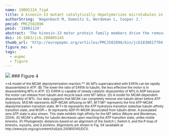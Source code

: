 ```yaml
---
name: 19001124_fig4
title: A kinesin-13 mutant catalytically depolymerizes microtubules in ADP.
authorString: 'Wagenbach M, Domnitz S, Wordeman L, Cooper J.'
pmcid: PMC2582896
pmid: '19001124'
abstract: 'The kinesin-13 motor protein family members drive the removal of tubulin from microtubules (MTs) to promote MT turnover. A point mutation of the kinesin-13 family member mitotic centromere-associated kinesin/Kif2C (E491A) isolates the tubulin-removal conformation of the motor, and appears distinct from all previously described kinesin-13 conformations derived from nucleotide analogues. The E491A mutant removes tubulin dimers from stabilized MTs stoichiometrically in adenosine triphosphate (ATP) but is unable to efficiently release from detached tubulin dimers to recycle catalytically. Only in adenosine diphosphate (ADP) can the mutant catalytically remove tubulin dimers from stabilized MTs because the affinity of the mutant for detached tubulin dimers in ADP is low relative to lattice-bound tubulin. Thus, the motor can regenerate for further cycles of disassembly. Using the mutant, we show that release of tubulin by kinesin-13 motors occurs at the transition state for ATP hydrolysis, which illustrates a significant divergence in their coupling to ATP turnover relative to motile kinesins.'
doi: 10.1083/jcb.200805145
thumb_url: 'http://europepmc.org/articles/PMC2582896/bin/jcb1830617f04.gif'
figure_no: 4
tags:
  - eupmc
  - figure
---
```

<img src='http://europepmc.org/articles/PMC2582896/bin/jcb1830617f04.jpg' style='max-height: 300px'>
### Figure 4
<p style='font-size: 10px;'>**A model of the MCAK depolymerization reaction.** (A) MTs supersaturated with E491A can be rapidly disassembled in ATP. (B) The lower the ratio of E491A to tubulin, the less effective the motor is in disassembling MTs in ATP. (C) E491A is capable of steady catalytic disassembly of MTs in ADP because the motor can release from tubulin and recycle back onto MT lattice. (D) A model for MCAK-dependent disassembly of MTs. Our data suggests that MCAK can completely remove one tubulin dimer before ATP hydrolysis. M:D:Mt represents ADP–MCAK diffusing on MT, M:T:Mt* represents the first ATP–MCAK depolymerization transition state, M:T*:tb represents the ATP hydrolysis transition state/low tubulin affinity transition state, and M:DPi + tb represents ADP-Pi–MCAK dissociated from tubulin dimer. A postulated zero ATP state is also shown. This state exhibits high affinity for the MT lattice (<xref ref-type="bibr" rid="bib16">Moore and Wordeman, 2004</xref>). (E) MCAK's affinity for tubulin decreases upon reaching the ATP transition state, unlike motile kinesins. (F) Phylogenetic distances based on an alignment of the Switch I, Switch II, and the P-loop of kinesins, myosins, and G proteins. Alignments are shown in Fig. S4 (available at <ext-link ext-link-type="uri" xlink:href="http://www.jcb.org/cgi/content/full/jcb.200805145/DC1">http://www.jcb.org/cgi/content/full/jcb.200805145/DC1</ext-link>).</p>